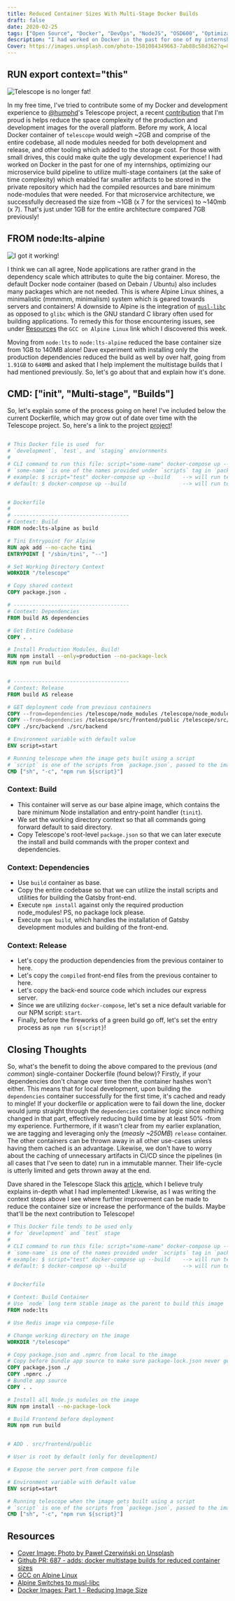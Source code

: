 ```yaml
---
title: Reduced Container Sizes With Multi-Stage Docker Builds
draft: false
date: 2020-02-25
tags: ["Open Source", "Docker", "DevOps", "NodeJS", "OSD600", "Optimizations"]
description: "I had worked on Docker in the past for one of my internships, optimizing our microservice build pipeline to utilize multi-stage containers (at the sake of time complexity) which enabled far smaller artifacts to be stored in the private repository which had the compiled resources and bare minimum node-modules that were needed. For that microservice architecture, we successfully decreased the size from ~1GB (x 7 for the services) to ~140mb (x 7). That's just under 1GB for the entire architecture compared 7GB previously!"
Cover: https://images.unsplash.com/photo-1581084349663-7ab88c58d362?q=80&w=3870&auto=format&fit=crop
---
```


## RUN export context="this"

![Telescope is no longer fat!](./images/Pocket-Telescope.png)

In my free time, I've tried to contribute some of my Docker and development experience to [@humphd](twitter.com/@humpd)'s Telescope project, a recent [contribution](https://github.com/Seneca-CDOT/telescope/pull/687) that I'm proud is helps reduce the space complexity of the production and development images for the overall platform. Before my work, A local Docker container of `telescope` would weigh ~2GB and comprise of the entire codebase, all node modules needed for both development and release, and other tooling which added to the storage cost. For those with small drives, this could make quite the ugly development experience! I had worked on Docker in the past for one of my internships, optimizing our microservice build pipeline to utilize multi-stage containers (at the sake of time complexity) which enabled far smaller artifacts to be stored in the private repository which had the compiled resources and bare minimum node-modules that were needed. For that microservice architecture, we successfully decreased the size from ~1GB (x 7 for the services) to ~140mb (x 7). That's just under 1GB for the entire architecture compared 7GB previously!

## FROM node:lts-alpine

![I got it working!](./images/I-Got-It-Working.png)

I think we can all agree, Node applications are rather grand in the dependency scale which attributes to quite the big container. Moreso, the default Docker node container (based on Debain / Ubuntu) also includes many packages which are not needed. This is where Alpine Linux shines, a minimalistic (mmmmm, minimalism) system which is geared towards servers and containers! A downside to Alpine is the integration of [`musl-libc`](https://alpinelinux.org/posts/Alpine-Linux-has-switched-to-musl-libc.html) as opposed to `glibc` which is the GNU standard C library often used for building applications. To remedy this for those encountering issues, see under [Resources](#resources) the `GCC on Alpine Linux` link which I discovered this week.

Moving from `node:lts` to `node:lts-alpine` reduced the base container size from 1GB to 140MB alone! Dave experiment with installing only the production dependencies reduced the build as well by over half, going from `1.91GB` to `640MB` and asked that I help implement the multistage builds that I had mentioned previously. So, let's go about that and explain how it's done.

## CMD: ["init", "Multi-stage", "Builds"]

So, let's explain some of the process going on here! I've included below the current Dockerfile, which may grow out of date over time with the Telescope project. So, here's a link to the project [project](https://github.com/Seneca-CDOT/telescope/)!

```dockerfile

# This Docker file is used  for
# `development`, `test`, and `staging` enviornments
#
# CLI command to run this file: script="some-name" docker-compose up --build
# `some-name` is one of the names provided under `scripts` tag in `package.json` file
# example: $ script="test" docker-compose up --build    --> will run telescope with `test` script
# default: $ docker-compose up --build                  --> will run telescope with `start` script


# Dockerfile
#
# -------------------------------------
# Context: Build
FROM node:lts-alpine as build

# Tini Entrypoint for Alpine
RUN apk add --no-cache tini
ENTRYPOINT [ "/sbin/tini", "--"]

# Set Working Directory Context
WORKDIR "/telescope"

# Copy shared context
COPY package.json .

# -------------------------------------
# Context: Dependencies
FROM build AS dependencies

# Get Entire Codebase
COPY . .

# Install Production Modules, Build!
RUN npm install --only=production --no-package-lock
RUN npm run build


# -------------------------------------
# Context: Release
FROM build AS release

# GET deployment code from previous containers
COPY --from=dependencies /telescope/node_modules /telescope/node_modules
COPY --from=dependencies /telescope/src/frontend/public /telescope/src/frontend/public
COPY ./src/backend ./src/backend

# Environment variable with default value
ENV script=start

# Running telescope when the image gets built using a script
# `script` is one of the scripts from `package.json`, passed to the image
CMD ["sh", "-c", "npm run ${script}"]
```

### Context: Build

- This container will serve as our base alpine image, which contains the bare minimum Node installation and entry-point handler (`tinit`).
- We set the working directory context so that all commands going forward default to said directory.
- Copy Telescope's root-level `package.json` so that we can later execute the install and build commands with the proper context and dependencies.

### Context: Dependencies

- Use `build` container as base.
- Copy the entire codebase so that we can utilize the install scripts and utilities for building the Gatsby front-end.
- Execute `npm install` against only the required production node_modules! PS, no package lock please.
- Execute `npm build`, which handles the installation of Gatsby development modules and building of the front-end.

### Context: Release

- Let's copy the production dependencies from the previous container to here.
- Let's copy the `compiled` front-end files from the previous container to here.
- Let's copy the back-end source code which includes our express server.
- Since we are utilizing `docker-compose`, let's set a nice default variable for our NPM script: `start`.
- Finally, before the fireworks of a green build go off, let's set the entry process as `npm run ${script}`!

## Closing Thoughts

So, what's the benefit to doing the above compared to the previous (_and common_) single-container Dockerfile (found below)? Firstly, if your dependencies don't change over time then the container hashes won't either. This means that for local development, upon building the `dependencies` container successfully for the first time, it's cached and ready to mingle! If your dockerfile or application were to fail down the line, docker would jump straight through the `dependencies` container logic since nothing changed in that part, effectively reducing build time by at least 50% -from my experience. Furthermore, if it wasn't clear from my earlier explanation, we are tagging and leveraging only the (_measly ~250MB_) `release` container. The other containers can be thrown away in all other use-cases unless having them cached is an advantage. Likewise, we don't have to worry about the caching of unnecessary artifacts in CI/CD since the pipelines (in all cases that I've seen to date) run in a immutable manner. Their life-cycle is utterly limited and gets thrown away at the end.

Dave shared in the Telescope Slack this [article](https://www.ardanlabs.com/blog/2020/02/docker-images-part1-reducing-image-size.html), which I believe truly explains in-depth what I had implemented! Likewise, as I was writing the context steps above I see where further improvement can be made to reduce the container size or increase the performance of the builds. Maybe that'll be the next contribution to Telescope!

```dockerfile
# This Docker file tends to be used only
# for `development` and `test` stage
#
# CLI command to run this file: script="some-name" docker-compose up --build
# `some-name` is one of the names provided under `scripts` tag in `package.json` file
# example: $ script="test" docker-compose up --build    --> will run telescope with `test` script
# default: $ docker-compose up --build                  --> will run telescope with `start` script


# Dockerfile

# Context: Build Container
# Use `node` long term stable image as the parent to build this image
FROM node:lts

# Use Redis image via compose-file

# Change working directory on the image
WORKDIR "/telescope"

# Copy package.json and .npmrc from local to the image
# Copy before bundle app source to make sure package-lock.json never gets involved
COPY package.json ./
COPY .npmrc ./
# Bundle app source
COPY . .

# Install all Node.js modules on the image
RUN npm install --no-package-lock

# Build Frontend before deployment
RUN npm run build


# ADD . src/frontend/public

# User is root by default (only for development)

# Expose the server port from compose file

# Environment variable with default value
ENV script=start

# Running telescope when the image gets built using a script
# `script` is one of the scripts from `packege.json`, passed to the image
CMD ["sh", "-c", "npm run ${script}"]
```

## Resources

- [Cover Image: Photo by Paweł Czerwiński on Unsplash](https://unsplash.com/photos/f_sUgtC7lV0)
- [Github PR: 687 - adds: docker multistage builds for reduced container sizes](https://github.com/Seneca-CDOT/telescope/pull/687)
- [GCC on Alpine Linux](https://wiki.alpinelinux.org/wiki/GCC)
- [Alpine Switches to musl-libc](https://alpinelinux.org/posts/Alpine-Linux-has-switched-to-musl-libc.html)
- [Docker Images: Part 1 - Reducing Image Size](https://www.ardanlabs.com/blog/2020/02/docker-images-part1-reducing-image-size.html)
